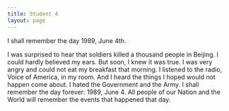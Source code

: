 ```yaml
---
title: Student 4
layout: page
---
```

I shall remember the day 1989, June 4th.

I was surprised to hear that soldiers killed a thousand people in Beijing.  I could hardly believed my ears.  But soon, I knew it was true.  I was very angry and could not eat my breakfast that morning.  I listened to the radio, Voice of America, in my room.  And I heard the things I hoped would not happen come about.  I hated the Government and the Army.  I shall remember the day forever: 1989, June 4.  All people of our Nation and the World will remember the events that happened that day.

